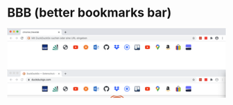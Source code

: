 # BBB (better bookmarks bar)

![Screenshot1](screenshots/newTab.png)
![Screenshot2](screenshots/website.png)